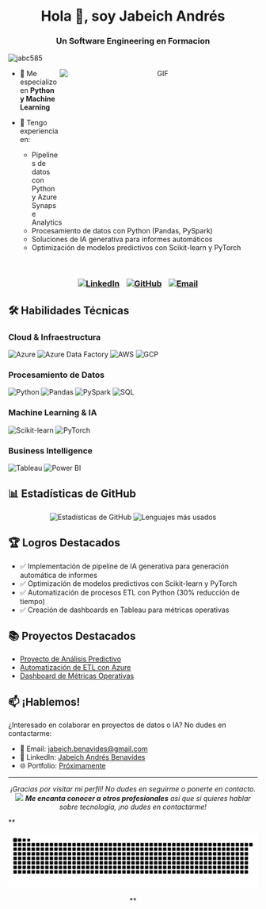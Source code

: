 <h1 align="center">Hola 👋, soy Jabeich Andrés</h1>
<h3 align="center">Un Software Engineering en Formacion  </h3>

<p align="left"> <img src="https://komarev.com/ghpvc/?username=jabc585&label=Vistas%20del%20perfil&color=0e75b6&style=flat" alt="jabc585" /> </p>

<a target="_blank" align="center">
  <img align="right" top="500" height="300" width="400" alt="GIF" src="https://media.giphy.com/media/qgQUggAC3Pfv687qPC/giphy.gif">
</a>

- 🌱 Me especializo en **Python y Machine Learning**

- 💼 Tengo experiencia en:
  - Pipelines de datos con Python y Azure Synapse Analytics
  - Procesamiento de datos con Python (Pandas, PySpark)
  - Soluciones de IA generativa para informes automáticos
  - Optimización de modelos predictivos con Scikit-learn y PyTorch




<br/>

<h3 align="center">

<p align="center">
 <div align="center" class="icons-social" style="margin-left: 10px;">
    <a style="margin-left: 10px;" target="_blank" href="https://www.linkedin.com/in/[tu-linkedin]/">
        <img src="https://img.icons8.com/doodle/40/000000/linkedin--v2.png" alt="LinkedIn"></a>
    <a style="margin-left: 10px;" target="_blank" href="https://github.com/jabc585">
        <img src="https://img.icons8.com/doodle/40/000000/github--v1.png" alt="GitHub"></a>
    <a style="margin-left: 10px;" target="_blank" href="mailto:jabeich.benavides@gmail.com">
        <img src="https://img.icons8.com/doodle/40/000000/gmail.png" alt="Email"></a>
 </div>
</p>

## 🛠️ Habilidades Técnicas

### Cloud & Infraestructura
![Azure](https://img.shields.io/badge/Azure_Synapse-0078D4?style=for-the-badge&logo=microsoft-azure&logoColor=white)
![Azure Data Factory](https://img.shields.io/badge/Azure_Data_Factory-0078D4?style=for-the-badge&logo=azure-data-factory&logoColor=white)
![AWS](https://img.shields.io/badge/AWS-FF9900?style=for-the-badge&logo=amazon-aws&logoColor=white)
![GCP](https://img.shields.io/badge/Google_Cloud-4285F4?style=for-the-badge&logo=google-cloud&logoColor=white)

### Procesamiento de Datos
![Python](https://img.shields.io/badge/Python-3776AB?style=for-the-badge&logo=python&logoColor=white)
![Pandas](https://img.shields.io/badge/Pandas-150458?style=for-the-badge&logo=pandas&logoColor=white)
![PySpark](https://img.shields.io/badge/PySpark-E25A1C?style=for-the-badge&logo=apache-spark&logoColor=white)
![SQL](https://img.shields.io/badge/SQL-CC2927?style=for-the-badge&logo=microsoft-sql-server&logoColor=white)

### Machine Learning & IA
![Scikit-learn](https://img.shields.io/badge/Scikit_learn-F7931E?style=for-the-badge&logo=scikit-learn&logoColor=white)
![PyTorch](https://img.shields.io/badge/PyTorch-EE4C2C?style=for-the-badge&logo=pytorch&logoColor=white)

### Business Intelligence
![Tableau](https://img.shields.io/badge/Tableau-E97627?style=for-the-badge&logo=tableau&logoColor=white)
![Power BI](https://img.shields.io/badge/Power_BI-F2C811?style=for-the-badge&logo=power-bi&logoColor=black)

## 📊 Estadísticas de GitHub

<p align="center">
  <img src="https://github-readme-stats.vercel.app/api?username=jabc585&show_icons=true&theme=radical" alt="Estadísticas de GitHub" />
  <img src="https://github-readme-stats.vercel.app/api/top-langs/?username=jabc585&layout=compact&theme=radical" alt="Lenguajes más usados" />
</p>

## 🏆 Logros Destacados

- ✅ Implementación de pipeline de IA generativa para generación automática de informes
- ✅ Optimización de modelos predictivos con Scikit-learn y PyTorch
- ✅ Automatización de procesos ETL con Python (30% reducción de tiempo)
- ✅ Creación de dashboards en Tableau para métricas operativas

## 📚 Proyectos Destacados

<!-- Puedes añadir tus proyectos más importantes aquí -->
- [Proyecto de Análisis Predictivo](https://github.com/jabc585/proyecto-predictivo)
- [Automatización de ETL con Azure](https://github.com/jabc585/azure-etl-pipeline)
- [Dashboard de Métricas Operativas](https://github.com/jabc585/tableau-dashboards)

## 📫 ¡Hablemos!

¿Interesado en colaborar en proyectos de datos o IA? No dudes en contactarme:

- 📧 Email: jabeich.benavides@gmail.com
- 💼 LinkedIn: [Jabeich Andrés Benavides](https://www.linkedin.com/in/jabc585/)
- 🌐 Portfolio: [Próximamente]()

---

<p align="center">
  <i>¡Gracias por visitar mi perfil! No dudes en seguirme o ponerte en contacto.</i>
  <br/>
  <img src="https://media.giphy.com/media/LnQjpWaON8nhr21vNW/giphy.gif" width="60"> 
  <em><b>Me encanta conocer a otros profesionales</b> así que si quieres hablar sobre tecnología, ¡no dudes en contactarme!</em>
</p>


**<p align = "center">
</p>
<p align = "center">
	<img src = "https://github.com/7oSkaaa/7oSkaaa/blob/output/github-contribution-grid-snake.svg?" alt = "Snake Game"/>
</p>

<div align="center">
**
